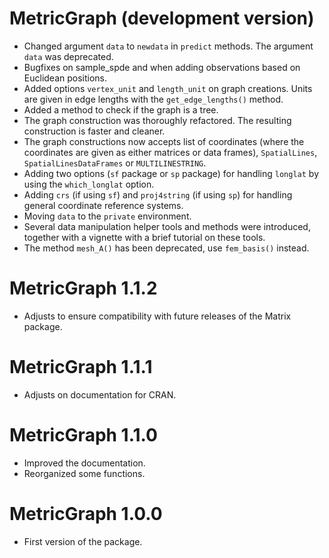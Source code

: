 # MetricGraph (development version)
* Changed argument `data` to `newdata` in `predict` methods. The argument `data` was deprecated.
* Bugfixes on sample_spde and when adding observations based on Euclidean positions.
* Added options `vertex_unit` and `length_unit` on graph creations. Units are given in edge lengths with the `get_edge_lengths()` method.
* Added a method to check if the graph is a tree.
* The graph construction was thoroughly refactored. The resulting construction is faster and cleaner.
* The graph constructions now accepts list of coordinates (where the coordinates are given as either matrices or data frames), `SpatialLines`, `SpatialLinesDataFrames` or `MULTILINESTRING`.
* Adding two options (`sf` package or `sp` package) for handling `longlat` by using the `which_longlat` option.
* Adding `crs` (if using `sf`) and `proj4string` (if using `sp`) for handling general coordinate reference systems.
* Moving `data` to the `private` environment.
* Several data manipulation helper tools and methods were introduced, together with a vignette with a brief tutorial on these tools.
* The method `mesh_A()` has been deprecated, use `fem_basis()` instead.


# MetricGraph 1.1.2
* Adjusts to ensure compatibility with future releases of the Matrix package.

# MetricGraph 1.1.1
* Adjusts on documentation for CRAN.

# MetricGraph 1.1.0
* Improved the documentation.
* Reorganized some functions.

# MetricGraph 1.0.0
* First version of the package.

